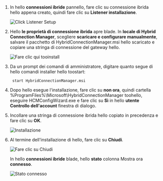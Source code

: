 
1. In hello **connessioni ibride** pannello, fare clic su connessione ibrida hello appena creato, quindi fare clic su **Listener installazione**.
   
    ![Click Listener Setup](./media/app-service-hybrid-connections-manager-install/D04ClickListenerSetup.png)
2. Hello **le proprietà di connessione ibrida** apre blade. In **locale di Hybrid Connection Manager**, scegliere **scaricare e configurare manualmente**, salvare il pacchetto di HybridConnectionManager.msi hello scaricato e copiare una stringa di connessione del gateway hello.
   
    ![Fare clic qui tooinstall](./media/app-service-hybrid-connections-manager-install/D05ClickToInstallHCM.png)
3. Da un prompt dei comandi di amministratore, digitare quanto segue di hello comandi installer hello toostart:
   
        start HybridConnectionManager.msi
4. Dopo hello esegue l'installazione, fare clic su **non ora**, quindi cartella %ProgramFiles%\Microsoft\HybridConnectionManager toohello, eseguire HCMConfigWizard.exe e fare clic su **Sì** in hello **utente Controllo dell'account** finestra di dialogo.
5. Incollare una stringa di connessione ibrida hello copiato in precedenza e fare clic su **OK**. 
   
    ![Installazione](./media/app-service-hybrid-connections-manager-install/D08aHCMInstallManual.png)
6. Al termine dell'installazione di hello, fare clic su **Chiudi**.
   
    ![Fare clic su Chiudi](./media/app-service-hybrid-connections-manager-install/D09HCMInstallComplete.png)
   
    In hello **connessioni ibride** blade, hello **stato** colonna Mostra ora **connesso**. 
   
    ![Stato connesso](./media/app-service-hybrid-connections-manager-install/D10HCStatusConnected.png)

